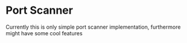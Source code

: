 # Port Scanner
Currently this is only simple port scanner implementation, furthermore might have some cool features
